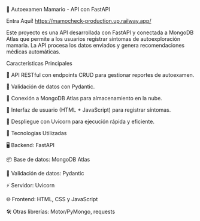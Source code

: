 🌸 Autoexamen Mamario - API con FastAPI


Entra Aquí! https://mamocheck-production.up.railway.app/



Este proyecto es una API desarrollada con FastAPI y conectada a MongoDB Atlas que permite a los usuarios registrar síntomas de autoexploración mamaria. La API procesa los datos enviados y genera recomendaciones médicas automáticas.


Características Principales

🌸 API RESTful con endpoints CRUD para gestionar reportes de autoexamen.

🌸 Validación de datos con Pydantic.

🌸 Conexión a MongoDB Atlas para almacenamiento en la nube.

🌸 Interfaz de usuario (HTML + JavaScript) para registrar síntomas.

🌸 Despliegue con Uvicorn para ejecución rápida y eficiente.



🚀 Tecnologías Utilizadas

🖥 Backend: FastAPI

📦 Base de datos: MongoDB Atlas

📜 Validación de datos: Pydantic

⚡ Servidor: Uvicorn

🌐 Frontend: HTML, CSS y JavaScript

🛠️ Otras librerías: Motor/PyMongo, requests

